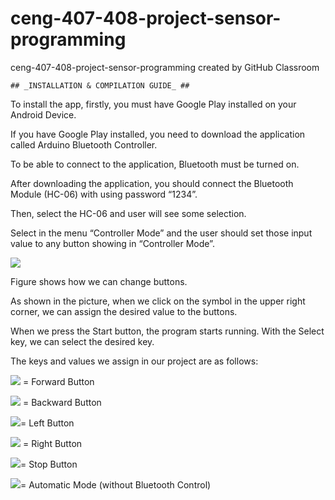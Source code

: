 # ceng-407-408-project-sensor-programming
ceng-407-408-project-sensor-programming created by GitHub Classroom

    ## _INSTALLATION & COMPILATION GUIDE_ ##

To install the app, firstly, you must have Google Play installed on your Android Device.

If you have Google Play installed, you need to download the application called Arduino Bluetooth Controller.

To be able to connect to the application, Bluetooth must be turned on.

After downloading the application, you should connect the Bluetooth Module (HC-06) with using password “1234”.

 Then, select the HC-06 and user will see some selection.
 
Select in the menu “Controller Mode” and the user should set those input value to any button showing in “Controller Mode”.


![](http://i63.tinypic.com/205qosh.jpg)

Figure shows how we can change buttons. 

As shown in the picture, when we click on the symbol in the upper right corner, we can assign the desired value to the buttons. 

When we press the Start button, the program starts running. With the Select key, we can select the desired key.

The keys and values we assign in our project are as follows:


![](http://i65.tinypic.com/2dj1nwy.png) = Forward Button 
 
![](http://i65.tinypic.com/1z4kf44.png) = Backward Button
 
 ![](http://i64.tinypic.com/2vki80l.png)= Left Button
 
 ![](http://i63.tinypic.com/2q9l65d.png) = Right Button
  
 ![](http://i67.tinypic.com/2ibf4om.png)= Stop Button
 
 ![](http://i66.tinypic.com/2pyuaes.png)= Automatic Mode (without Bluetooth Control)

